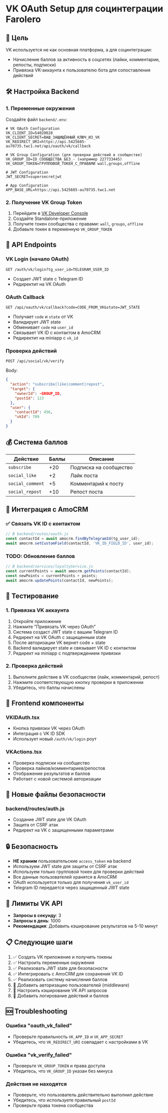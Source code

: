 # VK OAuth Setup для социнтеграции Farolero

## 🎯 Цель
VK используется не как основная платформа, а для социнтеграции:
- Начисление баллов за активность в соцсетях (лайки, комментарии, репосты, подписки)
- Привязка VK-аккаунта к пользователю бота для сопоставления действий

## 🛠 Настройка Backend

### 1. Переменные окружения
Создайте файл `backend/.env`:

```env
# VK OAuth Configuration
VK_CLIENT_ID=54020028
VK_CLIENT_SECRET=ВАШ_ЗАЩИЩЁННЫЙ_КЛЮЧ_ИЗ_VK
VK_REDIRECT_URI=https://api.5425685-au70735.twc1.net/api/oauth/vk/callback

# VK Group Configuration (для проверки действий в сообществе)
VK_GROUP_ID=ID_СООБЩЕСТВА_БЕЗ_- (например 227733445)
VK_GROUP_TOKEN=ГРУППОВОЙ_ТОКЕН_С_ПРАВАМИ wall,groups,offline

# JWT Configuration
JWT_SECRET=supersecretjwt

# App Configuration
APP_BASE_URL=https://api.5425685-au70735.twc1.net
```

### 2. Получение VK Group Token
1. Перейдите в [VK Developer Console](https://vk.com/dev)
2. Создайте Standalone-приложение
3. Получите токен сообщества с правами: `wall`, `groups`, `offline`
4. Добавьте токен в переменную `VK_GROUP_TOKEN`

## 🚀 API Endpoints

### VK Login (начало OAuth)
```
GET /auth/vk/login?tg_user_id=TELEGRAM_USER_ID
```
- Создает JWT state с Telegram ID
- Редиректит на VK OAuth

### OAuth Callback
```
GET /api/oauth/vk/callback?code=CODE_FROM_VK&state=JWT_STATE
```
- Получает `code` и `state` от VK
- Валидирует JWT state
- Обменивает `code` на `user_id`
- Связывает VK ID с контактом в AmoCRM
- Редиректит на miniapp с `vk_id`

### Проверка действий
```
POST /api/social/vk/verify
```
Body:
```json
{
  "action": "subscribe|like|comment|repost",
  "target": {
    "ownerId": -GROUP_ID,
    "postId": 123
  },
  "user": {
    "contactId": 456,
    "vkId": 789
  }
}
```

## 💰 Система баллов

| Действие | Баллы | Описание |
|----------|-------|----------|
| `subscribe` | +20 | Подписка на сообщество |
| `social_like` | +2 | Лайк поста |
| `social_comment` | +5 | Комментарий к посту |
| `social_repost` | +10 | Репост поста |

## 🔧 Интеграция с AmoCRM

### ✅ Связать VK ID с контактом
```javascript
// В backend/routes/oauth.js
const contactId = await amocrm.findByTelegramId(tg_user_id);
await amocrm.setCustomField(contactId, 'VK_ID_FIELD_ID', user_id);
```

### TODO: Обновление баллов
```javascript
// В backend/services/loyaltyService.js
const currentPoints = await amocrm.getPoints(contactId);
const newPoints = currentPoints + points;
await amocrm.updatePoints(contactId, newPoints);
```

## 🧪 Тестирование

### 1. Привязка VK аккаунта
1. Откройте приложение
2. Нажмите "Привязать VK через OAuth"
3. Система создаст JWT state с вашим Telegram ID
4. Редирект на VK OAuth с защищенным state
5. После авторизации VK вернет code + state
6. Backend валидирует state и связывает VK ID с контактом
7. Редирект на miniapp с подтверждением привязки

### 2. Проверка действий
1. Выполните действие в VK сообществе (лайк, комментарий, репост)
2. Нажмите соответствующую кнопку проверки в приложении
3. Убедитесь, что баллы начислены

## 📱 Frontend компоненты

### VKIDAuth.tsx
- Кнопка привязки VK через OAuth
- Интеграция с VK ID SDK
- Использует новый `/auth/vk/login` роут

### VKActions.tsx
- Проверка подписки на сообщество
- Проверка лайков/комментариев/репостов
- Отображение результатов и баллов
- Работает с новой системой авторизации

## 🔐 Новые файлы безопасности

### backend/routes/auth.js
- Создание JWT state для VK OAuth
- Защита от CSRF атак
- Редирект на VK с защищенными параметрами

## 🔒 Безопасность

- **НЕ храним** пользовательские `access_token` на backend
- Используем JWT state для защиты от CSRF атак
- Используем только групповой токен для проверки действий
- Все данные пользователей хранятся в AmoCRM
- OAuth используется только для получения `vk_user_id`
- Telegram ID передается через защищенный JWT state

## 🚨 Лимиты VK API

- **Запросы в секунду**: 3
- **Запросы в день**: 1000
- **Рекомендация**: Добавить кэширование результатов на 5-10 минут

## 📋 Следующие шаги

1. ✅ Создать VK приложение и получить токены
2. ✅ Настроить переменные окружения
3. ✅ Реализовать JWT state для безопасности
4. ✅ Интегрировать с AmoCRM для сохранения VK ID
5. ✅ Реализовать систему начисления баллов
6. 🔄 Добавить авторизацию пользователей (middleware)
7. 🔄 Настроить кэширование VK API запросов
8. 🔄 Добавить логирование действий и баллов

## 🆘 Troubleshooting

### Ошибка "oauth_vk_failed"
- Проверьте правильность `VK_APP_ID` и `VK_APP_SECRET`
- Убедитесь, что `VK_REDIRECT_URI` совпадает с настройками в VK

### Ошибка "vk_verify_failed"
- Проверьте `VK_GROUP_TOKEN` и права доступа
- Убедитесь, что `VK_GROUP_ID` указан без минуса

### Действия не находятся
- Проверьте, что пользователь действительно выполнил действие
- Убедитесь, что используете правильный `postId`
- Проверьте права токена сообщества
